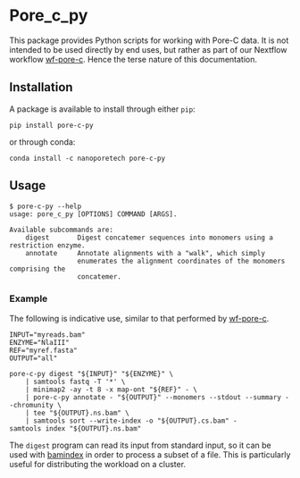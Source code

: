 # Pore_c_py
This package provides Python scripts for working with Pore-C data. It
is not intended to be used directly by end uses, but rather as part of
our Nextflow workflow [wf-pore-c](https://github.com/epi2me-labs/wf-pore-c).
Hence the terse nature of this documentation.

## Installation

A package is available to install through either `pip`:
```
pip install pore-c-py
```
or through conda:
```
conda install -c nanoporetech pore-c-py
```

## Usage

```
$ pore-c-py --help
usage: pore_c_py [OPTIONS] COMMAND [ARGS].

Available subcommands are:
    digest       Digest concatemer sequences into monomers using a restriction enzyme.      
    annotate     Annotate alignments with a "walk", which simply
                 enumerates the alignment coordinates of the monomers comprising the
                 concatemer.
```

### Example

The following is indicative use, similar to that performed by
[wf-pore-c](https://github.com/epi2me-labs/wf-pore-c).

```
INPUT="myreads.bam"
ENZYME="NlaIII"
REF="myref.fasta"
OUTPUT="all"

pore-c-py digest "${INPUT}" "${ENZYME}" \
    | samtools fastq -T '*' \
    | minimap2 -ay -t 8 -x map-ont "${REF}" - \
    | pore-c-py annotate - "${OUTPUT}" --monomers --stdout --summary --chromunity \
    | tee "${OUTPUT}.ns.bam" \
    | samtools sort --write-index -o "${OUTPUT}.cs.bam" -
samtools index "${OUTPUT}.ns.bam"
```

The `digest` program can read its input from standard input, so it can be used with
[bamindex](https://github.com/epi2me-labs/fastcat?tab=readme-ov-file#bamindex) in
order to process a subset of a file. This is particularly useful for
distributing the workload on a cluster.
